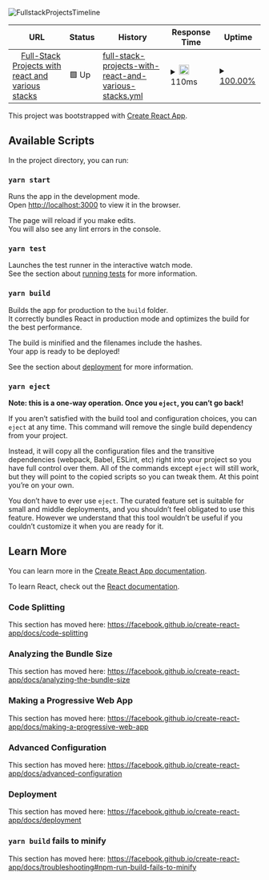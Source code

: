 
![FullstackProjectsTimeline](https://github.com/pramit-marattha/fullstack-react-timeline/workflows/FullstackProjectsTimeline/badge.svg)

| URL | Status | History | Response Time | Uptime |
| --- | ------ | ------- | ------------- | ------ |
| <img alt="" src="https://favicons.githubusercontent.com/pramit-marattha.github.io" height="13"> [Full-Stack Projects with react and various stacks](https://pramit-marattha.github.io/fullstack-react-timeline/) | 🟩 Up | [full-stack-projects-with-react-and-various-stacks.yml](https://github.com/pramit-marattha/site-uptime-test/commits/master/history/full-stack-projects-with-react-and-various-stacks.yml) | <details><summary><img alt="Response time graph" src="./graphs/full-stack-projects-with-react-and-various-stacks/response-time-week.png" height="20"> 110ms</summary><br><a href="https://upptime.github.io/upptime/history/full-stack-projects-with-react-and-various-stacks"><img alt="Response time 110" src="https://img.shields.io/endpoint?url=https%3A%2F%2Fraw.githubusercontent.com%2Fpramit-marattha%2Fsite-uptime-test%2Fmaster%2Fapi%2Ffull-stack-projects-with-react-and-various-stacks%2Fresponse-time.json"></a><br><a href="https://upptime.github.io/upptime/history/full-stack-projects-with-react-and-various-stacks"><img alt="24-hour response time 110" src="https://img.shields.io/endpoint?url=https%3A%2F%2Fraw.githubusercontent.com%2Fpramit-marattha%2Fsite-uptime-test%2Fmaster%2Fapi%2Ffull-stack-projects-with-react-and-various-stacks%2Fresponse-time-day.json"></a><br><a href="https://upptime.github.io/upptime/history/full-stack-projects-with-react-and-various-stacks"><img alt="7-day response time 110" src="https://img.shields.io/endpoint?url=https%3A%2F%2Fraw.githubusercontent.com%2Fpramit-marattha%2Fsite-uptime-test%2Fmaster%2Fapi%2Ffull-stack-projects-with-react-and-various-stacks%2Fresponse-time-week.json"></a><br><a href="https://upptime.github.io/upptime/history/full-stack-projects-with-react-and-various-stacks"><img alt="30-day response time 110" src="https://img.shields.io/endpoint?url=https%3A%2F%2Fraw.githubusercontent.com%2Fpramit-marattha%2Fsite-uptime-test%2Fmaster%2Fapi%2Ffull-stack-projects-with-react-and-various-stacks%2Fresponse-time-month.json"></a><br><a href="https://upptime.github.io/upptime/history/full-stack-projects-with-react-and-various-stacks"><img alt="1-year response time 110" src="https://img.shields.io/endpoint?url=https%3A%2F%2Fraw.githubusercontent.com%2Fpramit-marattha%2Fsite-uptime-test%2Fmaster%2Fapi%2Ffull-stack-projects-with-react-and-various-stacks%2Fresponse-time-year.json"></a></details> | <details><summary><a href="https://upptime.github.io/upptime/history/full-stack-projects-with-react-and-various-stacks">100.00%</a></summary><a href="https://upptime.github.io/upptime/history/full-stack-projects-with-react-and-various-stacks"><img alt="All-time uptime 100.00%" src="https://img.shields.io/endpoint?url=https%3A%2F%2Fraw.githubusercontent.com%2Fpramit-marattha%2Fsite-uptime-test%2Fmaster%2Fapi%2Ffull-stack-projects-with-react-and-various-stacks%2Fuptime.json"></a><br><a href="https://upptime.github.io/upptime/history/full-stack-projects-with-react-and-various-stacks"><img alt="24-hour uptime 100.00%" src="https://img.shields.io/endpoint?url=https%3A%2F%2Fraw.githubusercontent.com%2Fpramit-marattha%2Fsite-uptime-test%2Fmaster%2Fapi%2Ffull-stack-projects-with-react-and-various-stacks%2Fuptime-day.json"></a><br><a href="https://upptime.github.io/upptime/history/full-stack-projects-with-react-and-various-stacks"><img alt="7-day uptime 100.00%" src="https://img.shields.io/endpoint?url=https%3A%2F%2Fraw.githubusercontent.com%2Fpramit-marattha%2Fsite-uptime-test%2Fmaster%2Fapi%2Ffull-stack-projects-with-react-and-various-stacks%2Fuptime-week.json"></a><br><a href="https://upptime.github.io/upptime/history/full-stack-projects-with-react-and-various-stacks"><img alt="30-day uptime 100.00%" src="https://img.shields.io/endpoint?url=https%3A%2F%2Fraw.githubusercontent.com%2Fpramit-marattha%2Fsite-uptime-test%2Fmaster%2Fapi%2Ffull-stack-projects-with-react-and-various-stacks%2Fuptime-month.json"></a><br><a href="https://upptime.github.io/upptime/history/full-stack-projects-with-react-and-various-stacks"><img alt="1-year uptime 100.00%" src="https://img.shields.io/endpoint?url=https%3A%2F%2Fraw.githubusercontent.com%2Fpramit-marattha%2Fsite-uptime-test%2Fmaster%2Fapi%2Ffull-stack-projects-with-react-and-various-stacks%2Fuptime-year.json"></a></details>


This project was bootstrapped with [Create React App](https://github.com/facebook/create-react-app).

## Available Scripts

In the project directory, you can run:

### `yarn start`

Runs the app in the development mode.<br />
Open [http://localhost:3000](http://localhost:3000) to view it in the browser.

The page will reload if you make edits.<br />
You will also see any lint errors in the console.

### `yarn test`

Launches the test runner in the interactive watch mode.<br />
See the section about [running tests](https://facebook.github.io/create-react-app/docs/running-tests) for more information.

### `yarn build`

Builds the app for production to the `build` folder.<br />
It correctly bundles React in production mode and optimizes the build for the best performance.

The build is minified and the filenames include the hashes.<br />
Your app is ready to be deployed!

See the section about [deployment](https://facebook.github.io/create-react-app/docs/deployment) for more information.

### `yarn eject`

**Note: this is a one-way operation. Once you `eject`, you can’t go back!**

If you aren’t satisfied with the build tool and configuration choices, you can `eject` at any time. This command will remove the single build dependency from your project.

Instead, it will copy all the configuration files and the transitive dependencies (webpack, Babel, ESLint, etc) right into your project so you have full control over them. All of the commands except `eject` will still work, but they will point to the copied scripts so you can tweak them. At this point you’re on your own.

You don’t have to ever use `eject`. The curated feature set is suitable for small and middle deployments, and you shouldn’t feel obligated to use this feature. However we understand that this tool wouldn’t be useful if you couldn’t customize it when you are ready for it.

## Learn More

You can learn more in the [Create React App documentation](https://facebook.github.io/create-react-app/docs/getting-started).

To learn React, check out the [React documentation](https://reactjs.org/).

### Code Splitting

This section has moved here: https://facebook.github.io/create-react-app/docs/code-splitting

### Analyzing the Bundle Size

This section has moved here: https://facebook.github.io/create-react-app/docs/analyzing-the-bundle-size

### Making a Progressive Web App

This section has moved here: https://facebook.github.io/create-react-app/docs/making-a-progressive-web-app

### Advanced Configuration

This section has moved here: https://facebook.github.io/create-react-app/docs/advanced-configuration

### Deployment

This section has moved here: https://facebook.github.io/create-react-app/docs/deployment

### `yarn build` fails to minify

This section has moved here: https://facebook.github.io/create-react-app/docs/troubleshooting#npm-run-build-fails-to-minify
